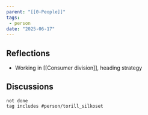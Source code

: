 ```yaml
---
parent: "[[0-People]]"
tags:
 - person
date: "2025-06-17"
---
```

## Reflections
* Working in [[Consumer division]], heading strategy
## Discussions
```tasks
not done
tag includes #person/torill_silkoset
```
